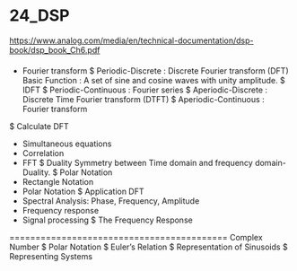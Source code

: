 # 24_DSP

https://www.analog.com/media/en/technical-documentation/dsp-book/dsp_book_Ch6.pdf

####
* Fourier transform 
$ Periodic-Discrete : Discrete Fourier transform (DFT)
Basic Function : A set of sine and cosine waves with unity amplitude.
$ IDFT
$ Periodic-Continuous : Fourier series 
$ Aperiodic-Discrete : Discrete Time Fourier transform (DTFT)
$ Aperiodic-Continuous : Fourier transform

$ Calculate DFT 
 * Simultaneous equations 
 * Correlation 
 * FFT 
$ Duality 
 Symmetry between Time domain and frequency domain-Duality.
$ Polar Notation 
 * Rectangle Notation 
 * Polar  Notation 
$ Application DFT 
 * Spectral Analysis: Phase, Frequency, Amplitude 
 * Frequency response 
 * Signal processing 
$ The Frequency Response

==========================================
Complex Number 
$ Polar Notation 
$ Euler’s Relation
$ Representation of Sinusoids
$ Representing Systems
